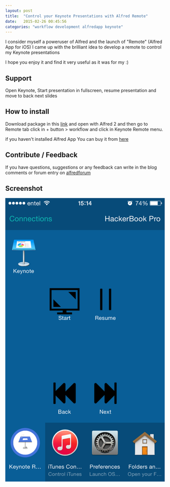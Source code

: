 ```yaml
---
layout: post
title:  "Control your Keynote Presentations with Alfred Remote"
date:   2015-02-26 00:45:56
categories: "workflow development alfredapp keynote"
---
```



I consider myself a poweruser of Alfred and the launch of "Remote" (Alfred App for iOS) I came up with the brilliant idea to develop a remote to control my Keynote presentations

I hope you enjoy it and find it very useful as it was for my :)



## Support 
Open Keynote, Start presentation in fullscreen, resume presentation and move to back next slides

## How to install
Download package in this [link](http://bit.ly/keynote-alfred-remote)
and open with Alfred 2 and then go to Remote tab click in + button > workflow and click in Keynote Remote menu.

if you haven't installed Alfred App You can buy it from [here](http://www.alfredapp.com)

## Contribute / Feedback
If you have questions, suggestions or any feedback can write in the blog comments or forum entry on [alfredforum](http://www.alfredforum.com/topic/5540-keynote-remote/)

## Screenshot
![keynote remote](https://raw.githubusercontent.com/gabamnml/Keynote-remote/master/preview.png "Keynote Remote")